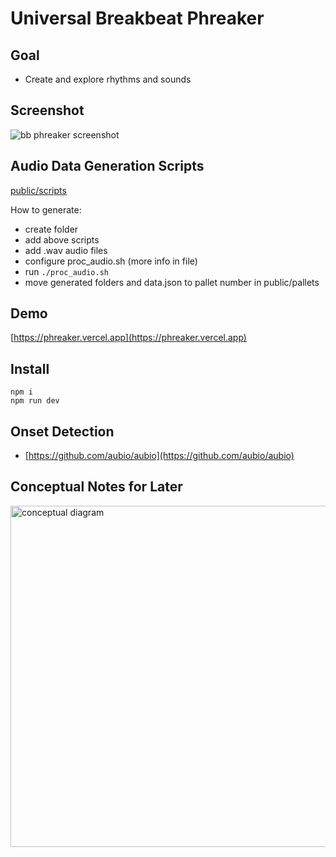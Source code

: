 # Universal Breakbeat Phreaker

## Goal

- Create and explore rhythms and sounds

## Screenshot
![bb phreaker screenshot](https://github.com/user-attachments/assets/d00df33e-7dcd-4844-bbab-234d452aac5b)

## Audio Data Generation Scripts

[public/scripts](https://github.com/tboie/universal_breakbeat_phreaker/tree/main/public/scripts)

How to generate:

- create folder
- add above scripts
- add .wav audio files
- configure proc_audio.sh (more info in file)
- run `./proc_audio.sh`
- move generated folders and data.json to pallet number in public/pallets

## Demo

[https://phreaker.vercel.app](https://phreaker.vercel.app)

## Install

```
npm i
npm run dev
```

## Onset Detection

- [https://github.com/aubio/aubio](https://github.com/aubio/aubio)

## Conceptual Notes for Later

<img width="546" alt="conceptual diagram" src="https://github.com/user-attachments/assets/6cbccaa3-ca52-4734-8200-8c56b656ffc3" />

